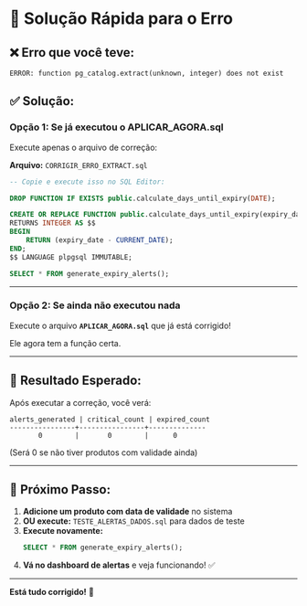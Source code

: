 # 🔧 Solução Rápida para o Erro

## ❌ Erro que você teve:
```
ERROR: function pg_catalog.extract(unknown, integer) does not exist
```

## ✅ Solução:

### **Opção 1: Se já executou o APLICAR_AGORA.sql**

Execute apenas o arquivo de correção:

**Arquivo:** `CORRIGIR_ERRO_EXTRACT.sql`

```sql
-- Copie e execute isso no SQL Editor:

DROP FUNCTION IF EXISTS public.calculate_days_until_expiry(DATE);

CREATE OR REPLACE FUNCTION public.calculate_days_until_expiry(expiry_date DATE)
RETURNS INTEGER AS $$
BEGIN
    RETURN (expiry_date - CURRENT_DATE);
END;
$$ LANGUAGE plpgsql IMMUTABLE;

SELECT * FROM generate_expiry_alerts();
```

---

### **Opção 2: Se ainda não executou nada**

Execute o arquivo **`APLICAR_AGORA.sql`** que já está corrigido!

Ele agora tem a função certa.

---

## 🎉 Resultado Esperado:

Após executar a correção, você verá:

```
alerts_generated | critical_count | expired_count
----------------+----------------+--------------
       0        |       0        |      0
```

(Será 0 se não tiver produtos com validade ainda)

---

## 🚀 Próximo Passo:

1. **Adicione um produto com data de validade** no sistema
2. **OU execute:** `TESTE_ALERTAS_DADOS.sql` para dados de teste
3. **Execute novamente:**
   ```sql
   SELECT * FROM generate_expiry_alerts();
   ```
4. **Vá no dashboard de alertas** e veja funcionando! ✅

---

**Está tudo corrigido!** 🎊

